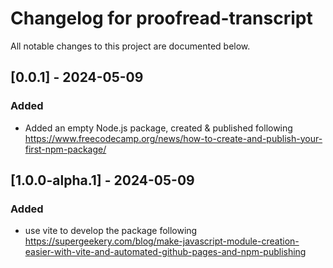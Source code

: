 # Changelog for proofread-transcript

All notable changes to this project are documented below.

## [0.0.1] - 2024-05-09

### Added

- Added an empty Node.js package, created & published following https://www.freecodecamp.org/news/how-to-create-and-publish-your-first-npm-package/

## [1.0.0-alpha.1] - 2024-05-09

### Added

- use vite to develop the package following https://supergeekery.com/blog/make-javascript-module-creation-easier-with-vite-and-automated-github-pages-and-npm-publishing
